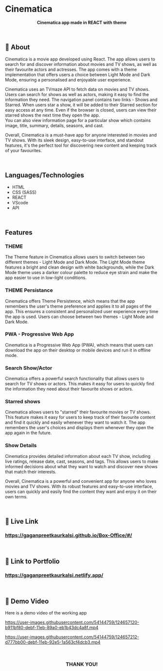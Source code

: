 # Cinematica

<p align = "center"><b>Cinematica app made in REACT with theme</b></p>
<br>

## 📌 About
Cinematica is a movie app developed using React. The app allows users to search for and discover information about movies and TV shows, as well as their favourite actors and actresses. The app comes with a theme implementation that offers users a choice between Light Mode and Dark Mode, ensuring a personalised and enjoyable user experience.

Cinematica uses an TVmaze API to fetch data on movies and TV shows. Users can search for shows as well as actors, making it easy to find the information they need. The navigation panel contains two links - Shows and Starred. When users star a show, it will be added to their Starred section for easy access at any time. Even if the browser is closed, users can view their starred shows the next time they open the app.  
You can also view information page for a particular show which contains image, title, summary, details, seasons, and cast.

Overall, Cinematica is a must-have app for anyone interested in movies and TV shows. With its sleek design, easy-to-use interface, and standout features, it's the perfect tool for discovering new content and keeping track of your favourites.

<br>

## Languages/Technologies
- HTML
- CSS (SASS)
- REACT
- VScode
- API

<br>

## Features

### THEME
The Theme feature in Cinematica allows users to switch between two different themes - Light Mode and Dark Mode. The Light Mode theme features a bright and clean design with white backgrounds, while the Dark Mode theme uses a darker colour palette to reduce eye strain and make the app easier to use in low-light conditions.


### THEME Persistance
Cinematica offers Theme Persistence, which means that the app remembers the user's theme preference and applies it to all pages of the app. This ensures a consistent and personalized user experience every time the app is used. Users can choose between two themes - Light Mode and Dark Mode.


### PWA - Progressive Web App
Cinematica is a Progressive Web App (PWA), which means that users can download the app on their desktop or mobile devices and run it in offline mode. 

### Search Show/Actor
Cinematica offers a powerful search functionality that allows users to search for TV shows or actors. This makes it easy for users to quickly find the information they need about their favourite shows or actors.

### Starred shows
Cinematica allows users to "starred" their favourite movies or TV shows. This feature makes it easy for users to keep track of their favourite content and find it quickly and easily whenever they want to watch it. The app remembers the user's choices and displays them whenever they open the app again in the future.

### Show Details
Cinematica provides detailed information about each TV show, including live ratings, release date, cast, seasons, and tags. This allows users to make informed decisions about what they want to watch and discover new shows that match their interests.

Overall, Cinematica is a powerful and convenient app for anyone who loves movies and TV shows. With its robust features and easy-to-use interface, users can quickly and easily find the content they want and enjoy it on their own terms.

<br>


## 📌 Live Link
### https://gaganpreetkaurkalsi.github.io/Box-Office/#/

<br>

## 📌 Link to Portfolio 
### https://gaganpreetkaurkalsi.netlify.app/

<br>

## 📌 Demo Video
Here is a demo video of the working app



https://user-images.githubusercontent.com/54144759/124657120-b911bf80-debf-11eb-89a0-eb1b43dc4a8f.mp4



https://user-images.githubusercontent.com/54144759/124657212-d777bb00-debf-11eb-92e5-1a563cf4dcb3.mp4





<br>

<h3 align="center">THANK YOU!</h3>

 
